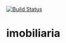 [![Build Status](https://travis-ci.org/rodrigodevelms/imobiliaria.svg?branch=master)](https://travis-ci.org/rodrigodevelms/imobiliaria)
# imobiliaria
